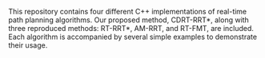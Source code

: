 This repository contains four different C++ implementations of real-time path planning algorithms. Our proposed method, CDRT-RRT*, along with three reproduced methods: RT-RRT*, AM-RRT, and RT-FMT, are included. Each algorithm is accompanied by several simple examples to demonstrate their usage.
